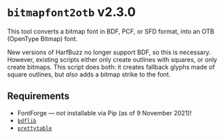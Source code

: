 # `bitmapfont2otb` v2.3.0

This tool converts a bitmap font in BDF, PCF, or SFD format, into an OTB (OpenType Bitmap) font.

New versions of HarfBuzz no longer support BDF, so this is necessary. However, existing scripts either only create outlines with squares, or only create bitmaps. This script does both: it creates fallback glyphs made of square outlines, but _also_ adds a bitmap strike to the font.

## Requirements

* FontForge — not installable via Pip (as of 9 November 2021)!
* [`bdflib`](https://pypi.org/project/bdflib/)
* [`prettytable`](https://pypi.org/project/bdflib/)
